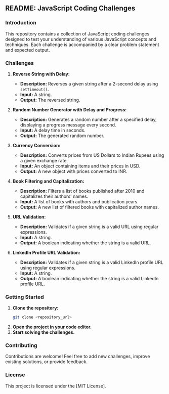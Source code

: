## **README: JavaScript Coding Challenges**

### **Introduction**

This repository contains a collection of JavaScript coding challenges designed to test your understanding of various JavaScript concepts and techniques. Each challenge is accompanied by a clear problem statement and expected output.

### **Challenges**

1. **Reverse String with Delay:**
   * **Description:** Reverses a given string after a 2-second delay using `setTimeout()`.
   * **Input:** A string.
   * **Output:** The reversed string.

2. **Random Number Generator with Delay and Progress:**
   * **Description:** Generates a random number after a specified delay, displaying a progress message every second.
   * **Input:** A delay time in seconds.
   * **Output:** The generated random number.

3. **Currency Conversion:**
   * **Description:** Converts prices from US Dollars to Indian Rupees using a given exchange rate.
   * **Input:** An object containing items and their prices in USD.
   * **Output:** A new object with prices converted to INR.

4. **Book Filtering and Capitalization:**
   * **Description:** Filters a list of books published after 2010 and capitalizes their authors' names.
   * **Input:** A list of books with authors and publication years.
   * **Output:** A new list of filtered books with capitalized author names.

5. **URL Validation:**
   * **Description:** Validates if a given string is a valid URL using regular expressions.
   * **Input:** A string.
   * **Output:** A boolean indicating whether the string is a valid URL.

6. **LinkedIn Profile URL Validation:**
   * **Description:** Validates if a given string is a valid LinkedIn profile URL using regular expressions.
   * **Input:** A string.
   * **Output:** A boolean indicating whether the string is a valid LinkedIn profile URL.

### **Getting Started**
1. **Clone the repository:**
   ```bash
   git clone <repository_url>
   ```
2. **Open the project in your code editor.**
3. **Start solving the challenges.**

### **Contributing**
Contributions are welcome! Feel free to add new challenges, improve existing solutions, or provide feedback.

### **License**
This project is licensed under the [MIT License].
